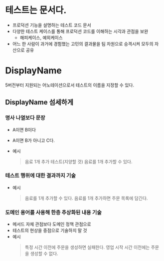 # 테스트는 문서다.
- 프로덕션 기능을 설명하는 테스트 코드 문서
- 다양한 테스트 케이스를 통해 프로덕션 코드를 이해하는 시각과 관점을 보완
  - 해피케이스, 예외케이스
- 어느 한 사람이 과거에 경험했는 고민의 결과물을 팀 차원으로 승격시켜 모두의 자산으로 공유

# DisplayName
5버전부터 지원되는 어노테이션으로서 테스트의 이름을 지정할 수 있다.

## DisplayName 섬세하게
### 명사 나열보다 문장
- A이면 B이다
- A이면 B가 아니고 C다.

- 예시
    > 음료 1개 추가 테스트(지양할 것)
    > 음료를 1개 추가할 수 있다.

### 테스트 행위에 대한 결과까지 기술
- 예시
  > 음료를 1개 추가할 수 있다.
  > 음료를 1개 추가하면 주문 목록에 담긴다.

### 도메인 용어를 사용해 한층 추상화된 내용 기술
- 메서드 자체 관점보다 도메인 정책 관점으로
- 테스트의 현상을 중점으로 기술하지 말 것
- 예시
  > 특정 시간 이전에 주문을 생성하면 실패한다.
  > 영업 시작 시간 이전에는 주문을 생성할 수 없다.
